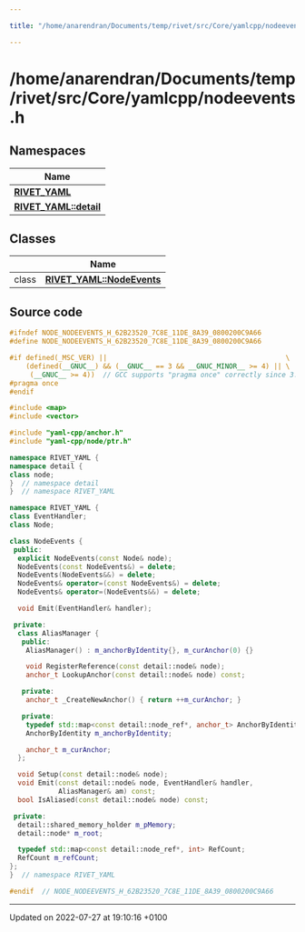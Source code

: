 ```yaml
---

title: "/home/anarendran/Documents/temp/rivet/src/Core/yamlcpp/nodeevents.h"

---
```


# /home/anarendran/Documents/temp/rivet/src/Core/yamlcpp/nodeevents.h



## Namespaces

| Name           |
| -------------- |
| **[RIVET_YAML](http://example.org/namespaces/namespacerivet__yaml/)**  |
| **[RIVET_YAML::detail](http://example.org/namespaces/namespacerivet__yaml_1_1detail/)**  |

## Classes

|                | Name           |
| -------------- | -------------- |
| class | **[RIVET_YAML::NodeEvents](http://example.org/classes/classrivet__yaml_1_1nodeevents/)**  |




## Source code

```cpp
#ifndef NODE_NODEEVENTS_H_62B23520_7C8E_11DE_8A39_0800200C9A66
#define NODE_NODEEVENTS_H_62B23520_7C8E_11DE_8A39_0800200C9A66

#if defined(_MSC_VER) ||                                            \
    (defined(__GNUC__) && (__GNUC__ == 3 && __GNUC_MINOR__ >= 4) || \
     (__GNUC__ >= 4))  // GCC supports "pragma once" correctly since 3.4
#pragma once
#endif

#include <map>
#include <vector>

#include "yaml-cpp/anchor.h"
#include "yaml-cpp/node/ptr.h"

namespace RIVET_YAML {
namespace detail {
class node;
}  // namespace detail
}  // namespace RIVET_YAML

namespace RIVET_YAML {
class EventHandler;
class Node;

class NodeEvents {
 public:
  explicit NodeEvents(const Node& node);
  NodeEvents(const NodeEvents&) = delete;
  NodeEvents(NodeEvents&&) = delete;
  NodeEvents& operator=(const NodeEvents&) = delete;
  NodeEvents& operator=(NodeEvents&&) = delete;

  void Emit(EventHandler& handler);

 private:
  class AliasManager {
   public:
    AliasManager() : m_anchorByIdentity{}, m_curAnchor(0) {}

    void RegisterReference(const detail::node& node);
    anchor_t LookupAnchor(const detail::node& node) const;

   private:
    anchor_t _CreateNewAnchor() { return ++m_curAnchor; }

   private:
    typedef std::map<const detail::node_ref*, anchor_t> AnchorByIdentity;
    AnchorByIdentity m_anchorByIdentity;

    anchor_t m_curAnchor;
  };

  void Setup(const detail::node& node);
  void Emit(const detail::node& node, EventHandler& handler,
            AliasManager& am) const;
  bool IsAliased(const detail::node& node) const;

 private:
  detail::shared_memory_holder m_pMemory;
  detail::node* m_root;

  typedef std::map<const detail::node_ref*, int> RefCount;
  RefCount m_refCount;
};
}  // namespace RIVET_YAML

#endif  // NODE_NODEEVENTS_H_62B23520_7C8E_11DE_8A39_0800200C9A66
```


-------------------------------

Updated on 2022-07-27 at 19:10:16 +0100
